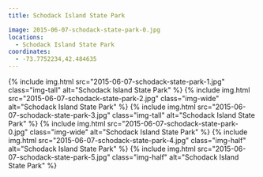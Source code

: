 ```yaml
---
title: Schodack Island State Park

image: 2015-06-07-schodack-state-park-0.jpg
locations:
  - Schodack Island State Park
coordinates:
  - -73.7752234,42.484635
---
```


<div class="photos">
{% include img.html src="2015-06-07-schodack-state-park-1.jpg" class="img-tall" alt="Schodack Island State Park" %}
{% include img.html src="2015-06-07-schodack-state-park-2.jpg" class="img-wide" alt="Schodack Island State Park" %}
{% include img.html src="2015-06-07-schodack-state-park-3.jpg" class="img-tall" alt="Schodack Island State Park" %}
{% include img.html src="2015-06-07-schodack-state-park-0.jpg" class="img-wide" alt="Schodack Island State Park" %}
{% include img.html src="2015-06-07-schodack-state-park-4.jpg" class="img-half" alt="Schodack Island State Park" %}
{% include img.html src="2015-06-07-schodack-state-park-5.jpg" class="img-half" alt="Schodack Island State Park" %}
</div>
